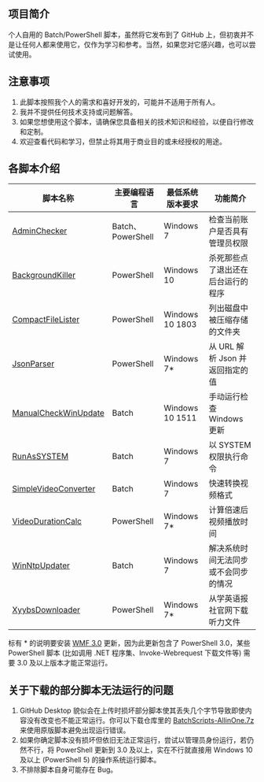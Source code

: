 ## 项目简介
个人自用的 Batch/PowerShell 脚本，虽然将它发布到了 GitHub 上，但初衷并不是让任何人都来使用它，仅作为学习和参考。当然，如果您对它感兴趣，也可以尝试使用。
## 注意事项
1. 此脚本按照我个人的需求和喜好开发的，可能并不适用于所有人。
2. 我并不提供任何技术支持或问题解答。
3. 如果您想使用这个脚本，请确保您具备相关的技术知识和经验，以便自行修改和定制。
4. 欢迎查看代码和学习，但禁止将其用于商业目的或未经授权的用途。
## 各脚本介绍
| 脚本名称 | 主要编程语言 | 最低系统版本要求 | 功能简介 |
|-------|-------|-------|-------|
| [AdminChecker](https://github.com/WangHaonie/BatchScripts/tree/main/AdminChecker) | Batch、PowerShell | Windows 7 | 检查当前账户是否具有管理员权限 |
| [BackgroundKiller](https://github.com/WangHaonie/BatchScripts/tree/main/BackgroundKiller)| PowerShell | Windows 10 | 杀死那些点了退出还在后台运行的程序
| [CompactFileLister](https://github.com/WangHaonie/BatchScripts/tree/main/CompactFileLister) | PowerShell | Windows 10 1803 | 列出磁盘中被压缩存储的文件夹 |
| [JsonParser](https://github.com/WangHaonie/BatchScripts/tree/main/JsonParser) | PowerShell | Windows 7* | 从 URL 解析 Json 并返回指定的值 |
| [ManualCheckWinUpdate](https://github.com/WangHaonie/BatchScripts/tree/main/ManualCheckWinUpdate) | Batch | Windows 10 1511 | 手动运行检查 Windows 更新 |
| [RunAsSYSTEM](https://github.com/WangHaonie/BatchScripts/tree/main/RunAsSYSTEM) | Batch | Windows 7 | 以 SYSTEM 权限执行命令 |
| [SimpleVideoConverter](https://github.com/WangHaonie/BatchScripts/tree/main/SimpleVideoConverter) | Batch | Windows 7 | 快速转换视频格式 |
| [VideoDurationCalc](https://github.com/WangHaonie/BatchScripts/tree/main/VideoDurationCalc) | PowerShell | Windows 7* | 计算倍速后视频播放时间 |
| [WinNtpUpdater](https://github.com/WangHaonie/BatchScripts/tree/main/WinNtpUpdater) | Batch | Windows 7 | 解决系统时间无法同步或不会同步的情况 |
| [XyybsDownloader](https://github.com/WangHaonie/BatchScripts/tree/main/XyybsDownloader) | PowerShell | Windows 7* | 从学英语报社官网下载听力文件 |

标有 * 的说明要安装 [WMF 3.0](https://www.microsoft.com/en-US/download/details.aspx?id=34595) 更新，因为此更新包含了 PowerShell 3.0，某些 PowerShell 脚本 (比如调用 .NET 程序集、Invoke-Webrequest 下载文件等) 需要 3.0 及以上版本才能正常运行。
## 关于下载的部分脚本无法运行的问题
1. GitHub Desktop 貌似会在上传时损坏部分脚本使其丢失几个字节导致即使内容没有改变也不能正常运行。你可以下载仓库里的 [BatchScripts-AllinOne.7z](https://raw.githubusercontent.com/WangHaonie/BatchScripts/main/BatchScripts-AllinOne.7z) 来使用原版脚本避免出现运行错误。
2. 如果你确定脚本没有损坏但依旧无法正常运行，尝试以管理员身份运行，若仍然不行，将 PowerShell 更新到 3.0 及以上，实在不行就直接用 Windows 10 及以上 (PowerShell 5) 的操作系统运行脚本。
3. 不排除脚本自身可能存在 Bug。